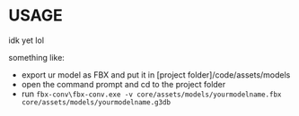 # USAGE
idk yet lol

something like:
- export ur model as FBX and put it in [project folder]/code/assets/models
- open the command prompt and cd to the project folder
- run `fbx-conv\fbx-conv.exe -v core/assets/models/yourmodelname.fbx core/assets/models/yourmodelname.g3db`